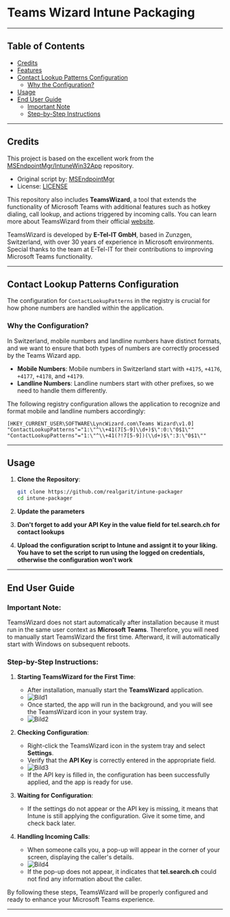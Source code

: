 # Teams Wizard Intune Packaging

---

## Table of Contents
- [Credits](#credits)
- [Features](#features)
- [Contact Lookup Patterns Configuration](#contact-lookup-patterns-configuration)
  - [Why the Configuration?](#why-the-configuration)
- [Usage](#usage)
- [End User Guide](#end-user-guide)
  - [Important Note](#important-note)
  - [Step-by-Step Instructions](#step-by-step-instructions)

---

## Credits

This project is based on the excellent work from the [MSEndpointMgr/IntuneWin32App](https://github.com/MSEndpointMgr/IntuneWin32App) repository.

- Original script by: [MSEndpointMgr](https://github.com/MSEndpointMgr)
- License: [LICENSE](https://github.com/MSEndpointMgr/IntuneWin32App/blob/master/LICENSE)

This repository also includes **TeamsWizard**, a tool that extends the functionality of Microsoft Teams with additional features such as hotkey dialing, call lookup, and actions triggered by incoming calls. You can learn more about TeamsWizard from their official [website](https://www.lyncwizard.com/products.html).

TeamsWizard is developed by **E-Tel-IT GmbH**, based in Zunzgen, Switzerland, with over 30 years of experience in Microsoft environments. Special thanks to the team at E-Tel-IT for their contributions to improving Microsoft Teams functionality.

---

## Contact Lookup Patterns Configuration

The configuration for `ContactLookupPatterns` in the registry is crucial for how phone numbers are handled within the application. 

### Why the Configuration?

In Switzerland, mobile numbers and landline numbers have distinct formats, and we want to ensure that both types of numbers are correctly processed by the Teams Wizard app.

- **Mobile Numbers**: Mobile numbers in Switzerland start with `+4175`, `+4176`, `+4177`, `+4178`, and `+4179`.
- **Landline Numbers**: Landline numbers start with other prefixes, so we need to handle them differently.

The following registry configuration allows the application to recognize and format mobile and landline numbers accordingly:

```plaintext
[HKEY_CURRENT_USER\SOFTWARE\LyncWizard.com\Teams Wizard\v1.0]
"ContactLookupPatterns"="1:\"^\\+41(7[5-9]\\d+)$\":0:\"0$1\""
"ContactLookupPatterns"="1:\"^\\+41(?!7[5-9])(\\d+)$\":3:\"0$1\""
```
---

## Usage

1. **Clone the Repository**:
    ```bash
    git clone https://github.com/realgarit/intune-packager
    cd intune-packager
    ```

2. **Update the parameters**
   
4. **Don't forget to add your API Key in the value field for tel.search.ch for contact lookups**

5. **Upload the configuration script to Intune and assignt it to your liking. You have to set the script to run using the logged on credentials, otherwise the configuration won't work**

---

## End User Guide

### Important Note:
TeamsWizard does not start automatically after installation because it must run in the same user context as **Microsoft Teams**. Therefore, you will need to manually start TeamsWizard the first time. Afterward, it will automatically start with Windows on subsequent reboots.

### Step-by-Step Instructions:

1. **Starting TeamsWizard for the First Time**:
   - After installation, manually start the **TeamsWizard** application.
   - ![Bild1](https://github.com/user-attachments/assets/d88beca3-5bdd-4a84-9ef0-b11a41b54816)
   - Once started, the app will run in the background, and you will see the TeamsWizard icon in your system tray.
   - ![Bild2](https://github.com/user-attachments/assets/487a4a2a-e98a-4b98-8f17-e47240883d1c)

2. **Checking Configuration**:
   - Right-click the TeamsWizard icon in the system tray and select **Settings**.
   - Verify that the **API Key** is correctly entered in the appropriate field.
   - ![Bild3](https://github.com/user-attachments/assets/9fe40e5a-b33d-440f-970e-99806b8a253b)
   - If the API key is filled in, the configuration has been successfully applied, and the app is ready for use.

3. **Waiting for Configuration**:
   - If the settings do not appear or the API key is missing, it means that Intune is still applying the configuration. Give it some time, and check back later.

4. **Handling Incoming Calls**:
   - When someone calls you, a pop-up will appear in the corner of your screen, displaying the caller's details.
   - ![Bild4](https://github.com/user-attachments/assets/0bad7567-c74d-4789-9c7a-e688594eef54)
   - If the pop-up does not appear, it indicates that **tel.search.ch** could not find any information about the caller.

By following these steps, TeamsWizard will be properly configured and ready to enhance your Microsoft Teams experience.

---
